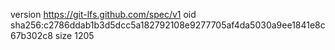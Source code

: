 version https://git-lfs.github.com/spec/v1
oid sha256:c2786ddab1b3d5dcc5a182792108e9277705af4da5030a9ee1841e8c67b302c8
size 1205
